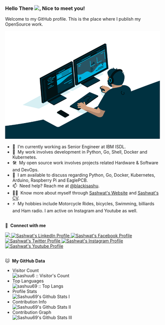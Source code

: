 ### Hello There <img src="https://media.giphy.com/media/hvRJCLFzcasrR4ia7z/giphy.gif" width="25">, Nice to meet you!

Welcome to my GitHub profile. This is the place where I publish my OpenSource work.

<div align="center">
<img alt="GIF" src="assets/coding-freak.gif" width="530" height="350" />
</div>

- 🔭 &nbsp;I’m currently working as Senior Engineer at IBM ISDL.
- 🌱 &nbsp;My work involves development in Python, Go, Shell, Docker and Kubernetes.
- 🛠 &nbsp;My open source work involves projects related Hardware & Software and DevOps.
- 💬 &nbsp;I am available to discuss regarding Python, Go, Docker, Kubernetes, Arduino, Raspberry Pi and EaglePCB.
- 📫 &nbsp;Need help? Reach me at [@blackisashu](https://twitter.com/blackisashu).
- 👨‍💻 &nbsp;Know more about myself through [Sashwat's Website](https://sashwat.in) and [Sashwat's CV](https://sashuu6.github.io/curriculum-vitae/sash-cv.pdf).
- ⚡ &nbsp;My hobbies include Motorcycle Rides, bicycles, Swimming, billiards and Ham radio. I am active on Instagram and Youtube as well.
<br><br>

🔗 &nbsp;**Connect with me**

<a href="mailto:hi@sashwat.in">
    <img src="https://img.shields.io/badge/Gmail-D14836?style=for-the-badge&logo=gmail&logoColor=white"/>
</a>
<a href="https://in.linkedin.com/in/sashwatk">
    <img src="https://img.shields.io/badge/LinkedIn-0077B5?style=for-the-badge&logo=linkedin&logoColor=white" alt="Sashwat's LinkedIn Profile" />
</a>
<a href="https://www.facebook.com/sashuu6">
    <img src="https://img.shields.io/badge/Facebook-1877F2?style=for-the-badge&logo=facebook&logoColor=white" alt="Sashwat's Facebook Profile" />
</a>
<a href="https://www.twitter.com/blackisashu">
    <img src="https://img.shields.io/badge/Twitter-1DA1F2?style=for-the-badge&logo=twitter&logoColor=white" alt="Sashwat's Twitter Profile" />
</a>
<a href="https://www.instagram.com/sashuu6/">
    <img src="https://img.shields.io/badge/Instagram-E4405F?style=for-the-badge&logo=instagram&logoColor=white" alt="Sashwat's Instagram Profile" />
</a>
<a href="https://www.youtube.com/@sashuu69">
    <img src="https://img.shields.io/badge/Youtube-E4405F?style=for-the-badge&logo=youtube&logoColor=white" alt="Sashwat's Youtube Profile" />
</a>
<br><br>

🐱 &nbsp;**My GitHub Data**

- Visitor Count<br>
    <img src="https://profile-counter.glitch.me/{sashuu6}/count.svg" alt="sashuu6 :: Visitor's Count" />
- Top Languages<br>
    <img src="https://github-readme-stats.vercel.app/api/top-langs/?username=sashuu69&langs_count=10&layout=compact" alt="sashuu69 :: Top Langs" />
- Profile Stats<br>
    <img alt="Sashuu69's Github Stats I" src="https://github-readme-stats.vercel.app/api?username=sashuu69&show_icons=true&hide_border=false&count_private=true" />
- Contribution Info<br>
    <img alt="Sashuu69's Github Stats II" src="https://github-readme-streak-stats.herokuapp.com/?user=sashuu69" />
- Contribution Graph<br>
    <img alt="Sashuu69's Github Stats III" src="https://github-readme-activity-graph.vercel.app/graph?username=sashuu69&area=true&bg_color=1000000" />
